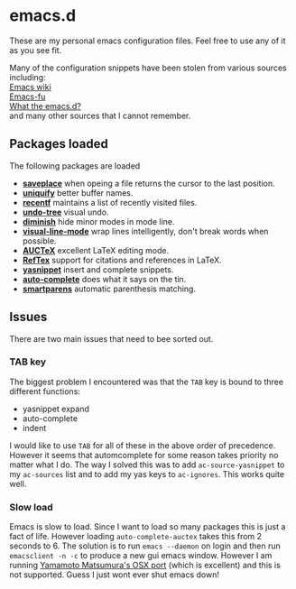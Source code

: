 # emacs.d

These are my personal emacs configuration files. Feel free to use any of it as you see fit.

Many of the configuration snippets have been stolen from various sources including:  
[Emacs wiki](http://www.emacswiki.org)  
[Emacs-fu](http://emacs-fu.blogspot.co.uk)  
[What the emacs.d?](http://whattheemacsd.com)  
and many other sources that I cannot remember.

## Packages loaded

The following packages are loaded

+ **[saveplace](http://www.emacswiki.org/emacs/SavePlace)** when opeing a file returns the cursor to the last position.
+ **[uniquify](https://www.gnu.org/software/emacs/manual/html_node/emacs/Uniquify.html)** better buffer names.
+ **[recentf](https://www.gnu.org/software/emacs/manual/html_node/emacs/File-Conveniences.html)** maintains a list of recently visited files.
+ **[undo-tree](http://www.dr-qubit.org/emacs.php#undo-tree-docs)** visual undo.
+ **[diminish](http://www.emacswiki.org/emacs/DiminishedModes)** hide minor modes in mode line.
+ **[visual-line-mode](http://www.gnu.org/software/emacs/manual/html_node/emacs/Visual-Line-Mode.html)** wrap lines intelligently, don't break words when possible.
+ **[AUCTeX](https://www.gnu.org/software/auctex/)** excellent LaTeX editing mode.
+ **[RefTex](http://www.gnu.org/software/auctex/reftex.html)** support for citations and references in LaTeX.
+ **[yasnippet](https://github.com/capitaomorte/yasnippet)** insert and complete snippets.
+ **[auto-complete](http://cx4a.org/software/auto-complete/)** does what it says on the tin.
+ **[smartparens](https://github.com/Fuco1/smartparens)** automatic parenthesis matching.

## Issues

There are two main issues that need to bee sorted out.

### TAB key

The biggest problem I encountered was that the `TAB` key is bound to three different
functions:

+ yasnippet expand
+ auto-complete
+ indent

I would like to	 use `TAB` for all of these in the above order of precedence. However 
it seems that automcomplete for some reason takes priority no matter what I do. The 
way I solved this was to add `ac-source-yasnippet` to my `ac-sources` list and to add 
my yas keys to `ac-ignores`. This works quite well.

### Slow load

Emacs is slow to load. Since I want to load so many packages this is just a fact of life. However loading `auto-complete-auctex` takes this from 2 seconds to 6. The solution is to run `emacs --daemon` on login and then run `emacsclient -n -c` to produce a new gui emacs window. However I am running [Yamamoto Matsumura's OSX port](https://github.com/railwaycat/emacs-mac-port) (which is excellent) and this is not supported. Guess I just wont ever shut emacs down!